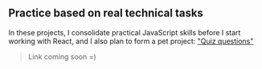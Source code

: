 ## Practice based on real technical tasks 

In these projects, I consolidate practical JavaScript skills before I start working with React, and I also plan to form a pet project: ["Quiz questions"](#) 

>Link coming soon =)